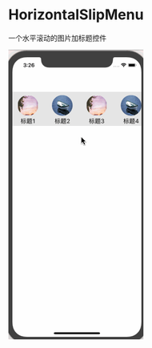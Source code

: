 # HorizontalSlipMenu
一个水平滚动的图片加标题控件

![显示](https://github.com/liujunwei2018/HorizontalSlipMenu/blob/master/csdn.gif)
